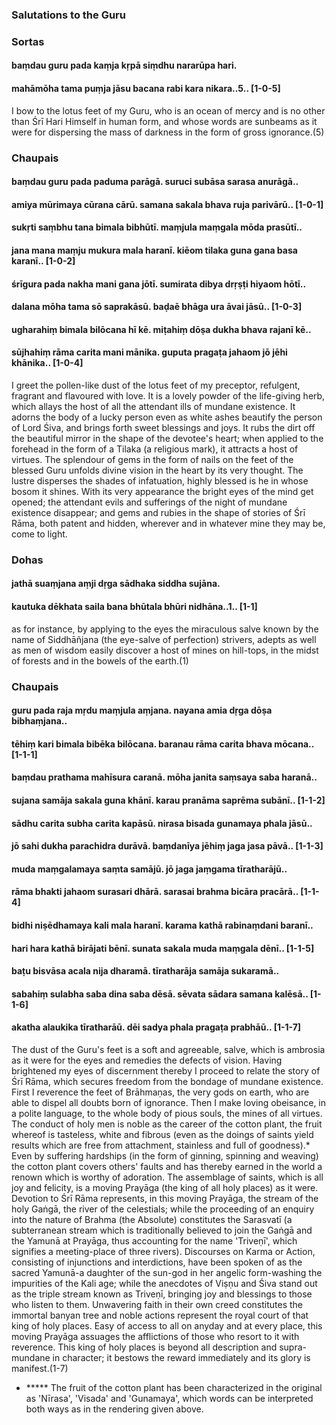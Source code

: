 ### Salutations to the Guru

### Sortas

#### baṃdau guru pada kaṃja kṛpā siṃdhu nararūpa hari.
#### mahāmōha tama puṃja jāsu bacana rabi kara nikara..5.. [1-0-5]

I bow to the lotus feet of my Guru, who is an ocean of mercy and is no other than Śrī Hari Himself in human form, and whose words are sunbeams as it were for dispersing the mass of darkness in the form of gross ignorance.(5)

### Chaupais

#### baṃdau guru pada paduma parāgā. suruci subāsa sarasa anurāgā..
#### amiya mūrimaya cūrana cārū. samana sakala bhava ruja parivārū.. [1-0-1]
#### sukṛti saṃbhu tana bimala bibhūtī. maṃjula maṃgala mōda prasūtī..
#### jana mana maṃju mukura mala haranī. kiēom tilaka guna gana basa karanī.. [1-0-2]
#### śrīgura pada nakha mani gana jōtī. sumirata dibya drṛṣṭi hiyaom hōtī..
#### dalana mōha tama sō saprakāsū. baḍaē bhāga ura āvai jāsū.. [1-0-3]
#### ugharahiṃ bimala bilōcana hī kē. miṭahiṃ dōṣa dukha bhava rajanī kē..
#### sūjhahiṃ rāma carita mani mānika. guputa pragaṭa jahaom jō jēhi khānika.. [1-0-4]

I greet the pollen-like dust of the lotus feet of my preceptor, refulgent, fragrant and flavoured with love. It is a lovely powder of the life-giving herb, which allays the host of all the attendant ills of mundane existence. It adorns the body of a lucky person even as white ashes beautify the person of Lord Śiva, and brings forth sweet blessings and joys. It rubs the dirt off the beautiful mirror in the shape of the devotee's heart; when applied to the forehead in the form of a Tilaka (a religious mark), it attracts a host of virtues. The splendour of gems in the form of nails on the feet of the blessed Guru unfolds divine vision in the heart by its very thought. The lustre disperses the shades of infatuation, highly blessed is he in whose bosom it shines. With its very appearance the bright eyes of the mind get opened; the attendant evils and sufferings of the night of mundane existence disappear; and gems and rubies in the shape of stories of Śrī Rāma, both patent and hidden, wherever and in whatever mine they may be, come to light.

### Dohas

#### jathā suaṃjana aṃji dṛga sādhaka siddha sujāna.
#### kautuka dēkhata saila bana bhūtala bhūri nidhāna..1.. [1-1]

as for instance, by applying to the eyes the miraculous salve known by the name of Siddhāñjana (the eye-salve of perfection) strivers, adepts as well as men of wisdom easily discover a host of mines on hill-tops, in the midst of forests and in the bowels of the earth.(1)

### Chaupais

#### guru pada raja mṛdu maṃjula aṃjana. nayana amia dṛga dōṣa bibhaṃjana..
#### tēhiṃ kari bimala bibēka bilōcana. baranau rāma carita bhava mōcana.. [1-1-1]
#### baṃdau prathama mahīsura caranā. mōha janita saṃsaya saba haranā..
#### sujana samāja sakala guna khānī. karau pranāma saprēma subānī.. [1-1-2]
#### sādhu carita subha carita kapāsū. nirasa bisada gunamaya phala jāsū..
#### jō sahi dukha parachidra durāvā. baṃdanīya jēhiṃ jaga jasa pāvā.. [1-1-3]
#### muda maṃgalamaya saṃta samājū. jō jaga jaṃgama tīratharājū..
#### rāma bhakti jahaom surasari dhārā. sarasai brahma bicāra pracārā.. [1-1-4]
#### bidhi niṣēdhamaya kali mala haranī. karama kathā rabinaṃdani baranī..
#### hari hara kathā birājati bēnī. sunata sakala muda maṃgala dēnī.. [1-1-5]
#### baṭu bisvāsa acala nija dharamā. tīratharāja samāja sukaramā..
#### sabahiṃ sulabha saba dina saba dēsā. sēvata sādara samana kalēsā.. [1-1-6]
#### akatha alaukika tīratharāū. dēi sadya phala pragaṭa prabhāū.. [1-1-7]

The dust of the Guru's feet is a soft and agreeable, salve, which is ambrosia as it were for the eyes and remedies the defects of vision. Having brightened my eyes of discernment thereby I proceed to relate the story of Śrī Rāma, which secures freedom from the bondage of mundane existence. First I reverence the feet of Brāhmaṇas, the very gods on earth, who are able to dispel all doubts born of ignorance. Then I make loving obeisance, in a polite language, to the whole body of pious souls, the mines of all virtues. The conduct of holy men is noble as the career of the cotton plant, the fruit whereof is tasteless, white and fibrous (even as the doings of saints yield results which are free from attachment, stainless and full of goodness).* Even by suffering hardships (in the form of ginning, spinning and weaving) the cotton plant covers others' faults and has thereby earned in the world a renown which is worthy of adoration. The assemblage of saints, which is all joy and felicity, is a moving Prayāga (the king of all holy places) as it were. Devotion to Śrī Rāma represents, in this moving Prayāga, the stream of the holy Gaṅgā, the river of the celestials; while the proceeding of an enquiry into the nature of Brahma (the Absolute) constitutes the Sarasvatī (a subterranean stream which is traditionally believed to join the Gaṅgā and the Yamunā at Prayāga, thus accounting for the name 'Triveṇī', which signifies a meeting-place of three rivers). Discourses on Karma or Action, consisting of injunctions and interdictions, have been spoken of as the sacred Yamunā-a daughter of the sun-god in her angelic form-washing the impurities of the Kali age; while the anecdotes of Viṣṇu and Śiva stand out as the triple stream known as Triveṇī, bringing joy and blessings to those who listen to them. Unwavering faith in their own creed constitutes the immortal banyan tree and noble actions represent the royal court of that king of holy places. Easy of access to all on anyday and at every place, this moving Prayāga assuages the afflictions of those who resort to it with reverence. This king of holy places is beyond all description and supra-mundane in character; it bestows the reward immediately and its glory is manifest.(1-7)

- ***** The fruit of the cotton plant has been characterized in the original as 'Nīrasa', 'Visada' and 'Gunamaya', which words can be interpreted both ways as in the rendering given above.